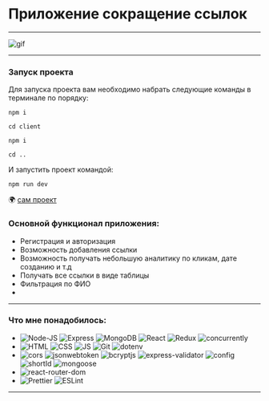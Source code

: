 # Приложение сокращение ссылок
____

![gif](https://github.com/saytkhanov/links-mern-app/blob/main/1%20(2).gif)
___

### Запуск проекта
Для запуска проекта вам необходимо набрать следующие команды в терминале по порядку:
```
npm i 
``` 
```
cd client
```

```
npm i
```
```
cd ..
```
И запустить проект командой:
```
npm run dev
```


[comment]: <> (###Технологии проекта)

[comment]: <> (____)

🌍 [сам проект](https://students-mern.herokuapp.com/)
### Основной функционал приложения:
- Регистрация и авторизация
- Возможность добавления ссылки
- Возможность получать небольшую аналитику по кликам, дате созданию и т.д
- Получать все ссылки в виде таблицы
- Фильтрация по ФИО
- 
___

### Что мне понадобилось:
 - ![Node-JS](https://img.shields.io/badge/-Node--JS-blue)
   ![Express](https://img.shields.io/badge/Express-yellow)
   ![MongoDB](https://img.shields.io/badge/-MongoDB-g)
    ![React](https://img.shields.io/badge/React-blue?style=flat-square&logo=react)
  ![Redux](https://img.shields.io/badge/Redux-purple?style=flat-square&logo=redux)
    ![concurrently](https://img.shields.io/badge/-concurrently-black)
- ![HTML](https://img.shields.io/badge/HTML-orange?style=flat-square&logo=HTML5)
  ![CSS](https://img.shields.io/badge/CSS-blue?style=flat-square&logo=css3)
  ![JS](https://img.shields.io/badge/JavaScript-red?style=flat-square&logo=javaScript)
  ![Git](https://img.shields.io/badge/Git-g?style=flat-square&logo=git)
  ![dotenv](https://img.shields.io/badge/-dotenv-red)
-  ![cors](https://img.shields.io/badge/-cors-pink)
 ![jsonwebtoken](https://img.shields.io/badge/-jsonwebtoken-pink)
 ![bcryptjs](https://img.shields.io/badge/-bcryptjs-red)
 ![express-validator](https://img.shields.io/badge/-express--validator-blue)
  ![config](https://img.shields.io/badge/-config-black)
    ![shortId](https://img.shields.io/badge/-shortId-orange)
      ![mongoose](https://img.shields.io/badge/-mpngoose-purple)
- ![react-router-dom](https://img.shields.io/badge/-react--router--dom-red)
-  ![Prettier](https://img.shields.io/badge/Prettier-white?style=flat-square&logo=prettier)
   ![ESLint](https://img.shields.io/badge/ESLint-black?style=flat-square&logo=eslint)
____
